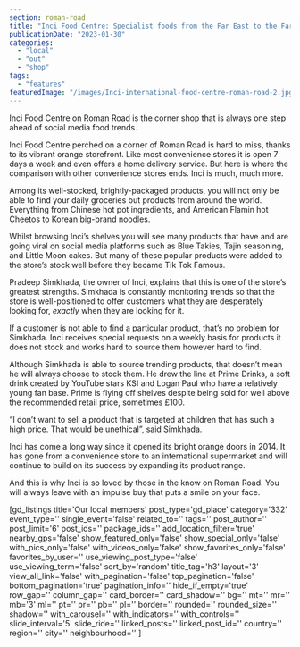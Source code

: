 ```yaml
---
section: roman-road
title: "Inci Food Centre: Specialist foods from the Far East to the Far West"
publicationDate: "2023-01-30"
categories: 
  - "local"
  - "out"
  - "shop"
tags: 
  - "features"
featuredImage: "/images/Inci-international-food-centre-roman-road-2.jpg"
---
```


Inci Food Centre on Roman Road is the corner shop that is always one step ahead of social media food trends.

Inci Food Centre perched on a corner of Roman Road is hard to miss, thanks to its vibrant orange storefront. Like most convenience stores it is open 7 days a week and even offers a home delivery service. But here is where the comparison with other convenience stores ends. Inci is much, much more. 

Among its well-stocked, brightly-packaged products, you will not only be able to find your daily groceries but products from around the world. Everything from Chinese hot pot ingredients, and American Flamin hot Cheetos to Korean big-brand noodles.

Whilst browsing Inci’s shelves you will see many products that have and are going viral on social media platforms such as Blue Takies, Tajin seasoning, and Little Moon cakes. But many of these popular products were added to the store’s stock well before they became Tik Tok Famous.

Pradeep Simkhada, the owner of Inci, explains that this is one of the store’s greatest strengths. Simkhada is constantly monitoring trends so that the store is well-positioned to offer customers what they are desperately looking for, _exactly_ when they are looking for it.

If a customer is not able to find a particular product, that’s no problem for Simkhada. Inci receives special requests on a weekly basis for products it does not stock and works hard to source them however hard to find.  

Although Simkhada is able to source trending products, that doesn’t mean he will always choose to stock them. He drew the line at Prime Drinks, a soft drink created by YouTube stars KSI and Logan Paul who have a relatively young fan base. Prime is flying off shelves despite being sold for well above the recommended retail price, sometimes £100. 

“I don’t want to sell a product that is targeted at children that has such a high price. That would be unethical”, said Simkhada.

Inci has come a long way since it opened its bright orange doors in 2014. It has gone from a convenience store to an international supermarket and will continue to build on its success by expanding its product range.

And this is why Inci is so loved by those in the know on Roman Road. You will always leave with an impulse buy that puts a smile on your face. 

\[gd\_listings title='Our local members' post\_type='gd\_place' category='332' event\_type='' single\_event='false' related\_to='' tags='' post\_author='' post\_limit='6' post\_ids='' package\_ids='' add\_location\_filter='true' nearby\_gps='false' show\_featured\_only='false' show\_special\_only='false' with\_pics\_only='false' with\_videos\_only='false' show\_favorites\_only='false' favorites\_by\_user='' use\_viewing\_post\_type='false' use\_viewing\_term='false' sort\_by='random' title\_tag='h3' layout='3' view\_all\_link='false' with\_pagination='false' top\_pagination='false' bottom\_pagination='true' pagination\_info='' hide\_if\_empty='true' row\_gap='' column\_gap='' card\_border='' card\_shadow='' bg='' mt='' mr='' mb='3' ml='' pt='' pr='' pb='' pl='' border='' rounded='' rounded\_size='' shadow='' with\_carousel='' with\_indicators='' with\_controls='' slide\_interval='5' slide\_ride='' linked\_posts='' linked\_post\_id='' country='' region='' city='' neighbourhood='' \]
